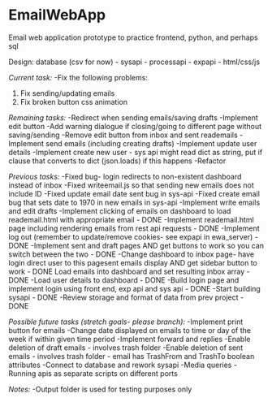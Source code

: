 # EmailWebApp
Email web application prototype to practice frontend, python, and perhaps sql

Design:
database (csv for now) - sysapi - processapi - expapi - html/css/js

*Current task:*
-Fix the following problems:
1. Fix sending/updating emails
2. Fix broken button css animation


*Remaining tasks:*
-Redirect when sending emails/saving drafts
-Implement edit button
-Add warning dialogue if closing/going to different page without saving/sending
-Remove edit button from inbox and sent reademails
-Implement send emails (including creating drafts)
-Implement update user details
-Implement create new user - sys api might read dict as string, put if clause that converts to dict (json.loads) if this happens
-Refactor

*Previous tasks:*
-Fixed bug- login redirects to non-existent dashboard instead of inbox
-Fixed writeemail.js so that sending new emails does not include ID
-Fixed update email date sent bug in sys-api
-Fixed create email bug that sets date to 1970 in new emails in sys-api
-Implement write emails and edit drafts
-Implement clicking of emails on dashboard to load reademail.html with appropriate email - DONE
-Implement reademail.html page including rendering emails from rest api requests - DONE
-Implement log out (remember to update/remove cookies- see expapi in ewa_server) - DONE
-Implement sent and draft pages AND get buttons to work so you can switch between the two - DONE
-Change dashboard to inbox page- have login direct user to this pagesent emails display AND get sidebar button to work - DONE
Load emails into dashboard and set resulting inbox array - DONE
-Load user details to dashboard - DONE
-Build login page and implement login using front end, exp api and sys api - DONE
-Start building sysapi - DONE
-Review storage and format of data from prev project - DONE

*Possible future tasks (stretch goals- please branch):*
-Implement print button for emails
-Change date displayed on emails to time or day of the week if within given time period
-Implement forward and replies
-Enable deletion of draft emails - involves trash folder
-Enable deletion of sent emails - involves trash folder - email has TrashFrom and TrashTo boolean attributes
-Connect to database and rework sysapi
-Media queries
-Running apis as separate scripts on different ports

*Notes:*
-Output folder is used for testing purposes only